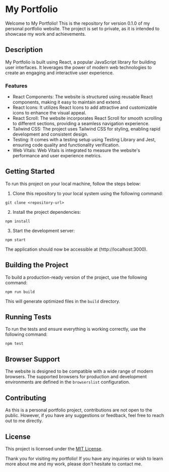 # My Portfolio

Welcome to My Portfolio! This is the repository for version 0.1.0 of my personal portfolio website. The project is set to private, as it is intended to showcase my work and achievements.

## Description

My Portfolio is built using React, a popular JavaScript library for building user interfaces. It leverages the power of modern web technologies to create an engaging and interactive user experience.

### Features

- React Components: The website is structured using reusable React components, making it easy to maintain and extend.
- React Icons: It utilizes React Icons to add attractive and customizable icons to enhance the visual appeal.
- React Scroll: The website incorporates React Scroll for smooth scrolling to different sections, providing a seamless navigation experience.
- Tailwind CSS: The project uses Tailwind CSS for styling, enabling rapid development and consistent design.
- Testing: It comes with a testing setup using Testing Library and Jest, ensuring code quality and functionality verification.
- Web Vitals: Web Vitals is integrated to measure the website's performance and user experience metrics.

## Getting Started

To run this project on your local machine, follow the steps below:

1. Clone this repository to your local system using the following command:

```
git clone <repository-url>
```

2. Install the project dependencies:

```
npm install
```

3. Start the development server:

```
npm start
```

The application should now be accessible at (http://localhost:3000).

## Building the Project

To build a production-ready version of the project, use the following command:

```
npm run build
```

This will generate optimized files in the `build` directory.

## Running Tests

To run the tests and ensure everything is working correctly, use the following command:

```
npm test
```

## Browser Support

The website is designed to be compatible with a wide range of modern browsers. The supported browsers for production and development environments are defined in the `browserslist` configuration.

## Contributing

As this is a personal portfolio project, contributions are not open to the public. However, if you have any suggestions or feedback, feel free to reach out to me directly.

## License

This project is licensed under the [MIT License](LICENSE).

Thank you for visiting my portfolio! If you have any inquiries or wish to learn more about me and my work, please don't hesitate to contact me.
